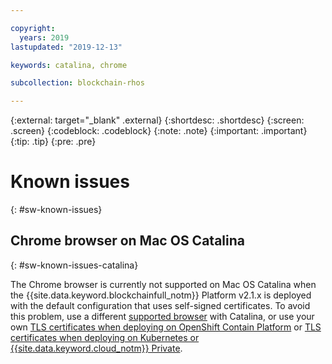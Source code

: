```yaml
---

copyright:
  years: 2019
lastupdated: "2019-12-13"

keywords: catalina, chrome

subcollection: blockchain-rhos

---
```


{:external: target="_blank" .external}
{:shortdesc: .shortdesc}
{:screen: .screen}
{:codeblock: .codeblock}
{:note: .note}
{:important: .important}
{:tip: .tip}
{:pre: .pre}

# Known issues
{: #sw-known-issues}

## Chrome browser on Mac OS Catalina
{: #sw-known-issues-catalina}

The Chrome browser is currently not supported on Mac OS Catalina when the {{site.data.keyword.blockchainfull_notm}} Platform  v2.1.x is deployed with the default configuration that uses self-signed certificates. To avoid this problem, use a different [supported browser](docs/blockchain-rhos?topic=blockchain-rhos-deploy-ocp#deploy-ocp-browsers) with Catalina, or use your own [TLS certificates when deploying on OpenShift Contain Platform](/docs/blockchain-rhos?topic=blockchain-rhos-deploy-ocp#use-your-own-tls-certificates-optional-) or [TLS certificates when deploying on Kubernetes or {{site.data.keyword.cloud_notm}} Private](https://test.cloud.ibm.com/docs/services/blockchain-rhos?topic=blockchain-rhos-deploy-k8#use-your-own-tls-certificates-optional-).
